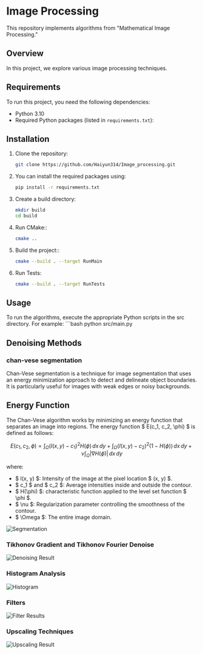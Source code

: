 # Image Processing

This repository implements algorithms from "Mathematical Image Processing."

## Overview

In this project, we explore various image processing techniques.

## Requirements

To run this project, you need the following dependencies:

- Python 3.10
- Required Python packages (listed in `requirements.txt`):


## Installation

1. Clone the repository:
   ```bash
   git clone https://github.com/Haiyun314/Image_processing.git

2. You can install the required packages using:
    ```bash
    pip install -r requirements.txt

3. Create a build directory:
    ```bash
    mkdir build
    cd build
4. Run CMake::
    ```bash
    cmake ..

5. Build the project::
    ```bash
    cmake --build . --target RunMain

6. Run Tests:
    ```bash
    cmake --build . --target RunTests

## Usage
To run the algorithms, execute the appropriate Python scripts in the src directory. 
For example:
    ```bash
    python src/main.py

## Denoising Methods

### chan-vese segmentation

Chan-Vese segmentation is a technique for image segmentation that uses an energy minimization approach to detect and delineate object boundaries. It is particularly useful for images with weak edges or noisy backgrounds.

## Energy Function

The Chan-Vese algorithm works by minimizing an energy function that separates an image into regions. The energy function $ E(c_1, c_2, \phi) $ is defined as follows:

$$
E(c_1, c_2, \phi) = \int_\Omega (I(x, y) - c_1)^2 H(\phi) \, dx \, dy + \int_\Omega (I(x, y) - c_2)^2 (1 - H(\phi)) \, dx \, dy + \nu \int_\Omega |\nabla H(\phi)| \, dx \, dy
$$

where:

- $ I(x, y) $: Intensity of the image at the pixel location $ (x, y) $.
- $ c_1 $ and $ c_2 $: Average intensities inside and outside the contour.
- $ H(\phi) $: characteristic function applied to the level set function $ \phi $.
- $ \nu $: Regularization parameter controlling the smoothness of the contour.
- $ \Omega $: The entire image domain.

![Segmentation](./results/animation.gif)

### Tikhonov Gradient and Tikhonov Fourier Denoise

![Denoising Result](./results/denoising.png)

### Histogram Analysis

![Histogram](./results/histogram.png)

### Filters

![Filter Results](./results/filters.png)

### Upscaling Techniques

![Upscaling Result](./results/upscaling.png)
